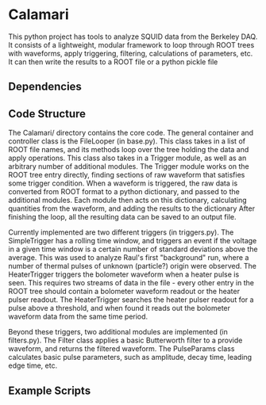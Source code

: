 Calamari
========

This python project has tools to analyze SQUID data from the Berkeley DAQ.
It consists of a lightweight, modular framework to loop through ROOT trees with waveforms, apply triggering, filtering, calculations of parameters, etc.
It can then write the results to a ROOT file or a python pickle file

Dependencies
------------

Code Structure
--------------

The Calamari/ directory contains the core code.
The general container and controller class is the FileLooper (in base.py).
This class takes in a list of ROOT file names, and its methods loop over the tree holding the data and apply operations.
This class also takes in a Trigger module, as well as an arbitrary number of additional modules.
The Trigger module works on the ROOT tree entry directly, finding sections of raw waveform that satisfies some trigger condition.
When a waveform is triggered, the raw data is converted from ROOT format to a python dictionary, and passed to the additional modules.
Each module then acts on this dictionary, calculating quantities from the waveform, and adding the results to the dictionary
After finishing the loop, all the resulting data can be saved to an output file.

Currently implemented are two different triggers (in triggers.py).
The SimpleTrigger has a rolling time window, and triggers an event if the voltage in a given time window is a certain number of standard deviations above the average.
This was used to analyze Raul's first "background" run, where a number of thermal pulses of unknown (particle?) origin were observed.
The HeaterTrigger triggers the bolometer waveform when a heater pulse is seen. This requires two streams of data in the file - every other entry in the ROOT tree should contain a bolometer waveform readout or the heater pulser readout.
The HeaterTrigger searches the heater pulser readout for a pulse above a threshold, and when found it reads out the bolometer waveform data from the same time period.

Beyond these triggers, two additional modules are implemented (in filters.py).
The Filter class applies a basic Butterworth filter to a provide waveform, and returns the filtered waveform.
The PulseParams class calculates basic pulse parameters, such as amplitude, decay time, leading edge time, etc.

Example Scripts
---------------
